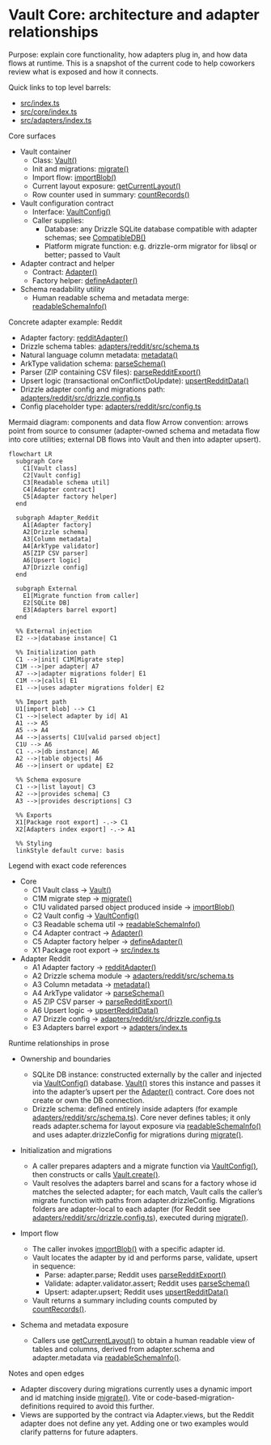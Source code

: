 # Vault Core: architecture and adapter relationships

Purpose: explain core functionality, how adapters plug in, and how data flows at runtime. This is a snapshot of the current code to help coworkers review what is exposed and how it connects.

Quick links to top level barrels:

- [src/index.ts](/packages/vault-core/src/index.ts)
- [src/core/index.ts](/packages/vault-core/src/core/index.ts)
- [src/adapters/index.ts](/packages/vault-core/src/adapters/index.ts)

Core surfaces

- Vault container
  - Class: [Vault()](/packages/vault-core/src/core/vault.ts)
  - Init and migrations: [migrate()](/packages/vault-core/src/core/vault.ts)
  - Import flow: [importBlob()](/packages/vault-core/src/core/vault.ts)
  - Current layout exposure: [getCurrentLayout()](/packages/vault-core/src/core/vault.ts)
  - Row counter used in summary: [countRecords()](/packages/vault-core/src/core/vault.ts)
- Vault configuration contract
  - Interface: [VaultConfig()](/packages/vault-core/src/core/config.ts)
  - Caller supplies:
    - Database: any Drizzle SQLite database compatible with adapter schemas; see [CompatibleDB()](/packages/vault-core/src/core/adapter.ts)
    - Platform migrate function: e.g. drizzle-orm migrator for libsql or better; passed to Vault
- Adapter contract and helper
  - Contract: [Adapter()](/packages/vault-core/src/core/adapter.ts)
  - Factory helper: [defineAdapter()](/packages/vault-core/src/core/adapter.ts)
- Schema readability utility
  - Human readable schema and metadata merge: [readableSchemaInfo()](/packages/vault-core/src/core/strip.ts)

Concrete adapter example: Reddit

- Adapter factory: [redditAdapter()](/packages/vault-core/src/adapters/reddit/src/index.ts)
- Drizzle schema tables: [adapters/reddit/src/schema.ts](/packages/vault-core/src/adapters/reddit/src/schema.ts)
- Natural language column metadata: [metadata()](/packages/vault-core/src/adapters/reddit/src/metadata.ts)
- ArkType validation schema: [parseSchema()](/packages/vault-core/src/adapters/reddit/src/validation.ts)
- Parser (ZIP containing CSV files): [parseRedditExport()](/packages/vault-core/src/adapters/reddit/src/parse.ts)
- Upsert logic (transactional onConflictDoUpdate): [upsertRedditData()](/packages/vault-core/src/adapters/reddit/src/upsert.ts)
- Drizzle adapter config and migrations path: [adapters/reddit/src/drizzle.config.ts](/packages/vault-core/src/adapters/reddit/src/drizzle.config.ts)
- Config placeholder type: [adapters/reddit/src/config.ts](/packages/vault-core/src/adapters/reddit/src/config.ts)

Mermaid diagram: components and data flow
Arrow convention: arrows point from source to consumer (adapter-owned schema and metadata flow into core utilities; external DB flows into Vault and then into adapter upsert).

```mermaid
flowchart LR
  subgraph Core
    C1[Vault class]
    C2[Vault config]
    C3[Readable schema util]
    C4[Adapter contract]
    C5[Adapter factory helper]
  end

  subgraph Adapter_Reddit
    A1[Adapter factory]
    A2[Drizzle schema]
    A3[Column metadata]
    A4[ArkType validator]
    A5[ZIP CSV parser]
    A6[Upsert logic]
    A7[Drizzle config]
  end

  subgraph External
    E1[Migrate function from caller]
    E2[SQLite DB]
    E3[Adapters barrel export]
  end

  %% External injection
  E2 -->|database instance| C1

  %% Initialization path
  C1 -->|init| C1M[Migrate step]
  C1M -->|per adapter| A7
  A7 -->|adapter migrations folder| E1
  C1M -->|calls| E1
  E1 -->|uses adapter migrations folder| E2

  %% Import path
  U1[import blob] --> C1
  C1 -->|select adapter by id| A1
  A1 --> A5
  A5 --> A4
  A4 -->|asserts| C1U[valid parsed object]
  C1U --> A6
  C1 -.->|db instance| A6
  A2 -->|table objects| A6
  A6 -->|insert or update| E2

  %% Schema exposure
  C1 -->|list layout| C3
  A2 -->|provides schema| C3
  A3 -->|provides descriptions| C3

  %% Exports
  X1[Package root export] -.-> C1
  X2[Adapters index export] -.-> A1

  %% Styling
  linkStyle default curve: basis
```

Legend with exact code references

- Core
  - C1 Vault class → [Vault()](/packages/vault-core/src/core/vault.ts)
  - C1M migrate step → [migrate()](/packages/vault-core/src/core/vault.ts)
  - C1U validated parsed object produced inside → [importBlob()](/packages/vault-core/src/core/vault.ts)
  - C2 Vault config → [VaultConfig()](/packages/vault-core/src/core/config.ts)
  - C3 Readable schema util → [readableSchemaInfo()](/packages/vault-core/src/core/strip.ts)
  - C4 Adapter contract → [Adapter()](/packages/vault-core/src/core/adapter.ts)
  - C5 Adapter factory helper → [defineAdapter()](/packages/vault-core/src/core/adapter.ts)
  - X1 Package root export → [src/index.ts](/packages/vault-core/src/index.ts)
- Adapter Reddit
  - A1 Adapter factory → [redditAdapter()](/packages/vault-core/src/adapters/reddit/src/index.ts)
  - A2 Drizzle schema module → [adapters/reddit/src/schema.ts](/packages/vault-core/src/adapters/reddit/src/schema.ts)
  - A3 Column metadata → [metadata()](/packages/vault-core/src/adapters/reddit/src/metadata.ts)
  - A4 ArkType validator → [parseSchema()](/packages/vault-core/src/adapters/reddit/src/validation.ts)
  - A5 ZIP CSV parser → [parseRedditExport()](/packages/vault-core/src/adapters/reddit/src/parse.ts)
  - A6 Upsert logic → [upsertRedditData()](/packages/vault-core/src/adapters/reddit/src/upsert.ts)
  - A7 Drizzle config → [adapters/reddit/src/drizzle.config.ts](/packages/vault-core/src/adapters/reddit/src/drizzle.config.ts)
  - E3 Adapters barrel export → [adapters/index.ts](/packages/vault-core/src/adapters/index.ts)

Runtime relationships in prose

- Ownership and boundaries
  - SQLite DB instance: constructed externally by the caller and injected via [VaultConfig()](/packages/vault-core/src/core/config.ts) database. [Vault()](/packages/vault-core/src/core/vault.ts) stores this instance and passes it into the adapter’s upsert per the [Adapter()](/packages/vault-core/src/core/adapter.ts) contract. Core does not create or own the DB connection.
  - Drizzle schema: defined entirely inside adapters (for example [adapters/reddit/src/schema.ts](/packages/vault-core/src/adapters/reddit/src/schema.ts)). Core never defines tables; it only reads adapter.schema for layout exposure via [readableSchemaInfo()](/packages/vault-core/src/core/strip.ts) and uses adapter.drizzleConfig for migrations during [migrate()](/packages/vault-core/src/core/vault.ts).

- Initialization and migrations
  - A caller prepares adapters and a migrate function via [VaultConfig()](/packages/vault-core/src/core/config.ts), then constructs or calls [Vault.create()](/packages/vault-core/src/core/vault.ts).
  - Vault resolves the adapters barrel and scans for a factory whose id matches the selected adapter; for each match, Vault calls the caller’s migrate function with paths from adapter.drizzleConfig. Migrations folders are adapter-local to each adapter (for Reddit see [adapters/reddit/src/drizzle.config.ts](/packages/vault-core/src/adapters/reddit/src/drizzle.config.ts)), executed during [migrate()](/packages/vault-core/src/core/vault.ts).
- Import flow
  - The caller invokes [importBlob()](/packages/vault-core/src/core/vault.ts) with a specific adapter id.
  - Vault locates the adapter by id and performs parse, validate, upsert in sequence:
    - Parse: adapter.parse; Reddit uses [parseRedditExport()](/packages/vault-core/src/adapters/reddit/src/parse.ts)
    - Validate: adapter.validator.assert; Reddit uses [parseSchema()](/packages/vault-core/src/adapters/reddit/src/validation.ts)
    - Upsert: adapter.upsert; Reddit uses [upsertRedditData()](/packages/vault-core/src/adapters/reddit/src/upsert.ts)
  - Vault returns a summary including counts computed by [countRecords()](/packages/vault-core/src/core/vault.ts).
- Schema and metadata exposure
  - Callers use [getCurrentLayout()](/packages/vault-core/src/core/vault.ts) to obtain a human readable view of tables and columns, derived from adapter.schema and adapter.metadata via [readableSchemaInfo()](/packages/vault-core/src/core/strip.ts).

Notes and open edges

- Adapter discovery during migrations currently uses a dynamic import and id matching inside [migrate()](/packages/vault-core/src/core/vault.ts). Vite or code-based-migration-definitions required to avoid this further.
- Views are supported by the contract via Adapter.views, but the Reddit adapter does not define any yet. Adding one or two examples would clarify patterns for future adapters.
